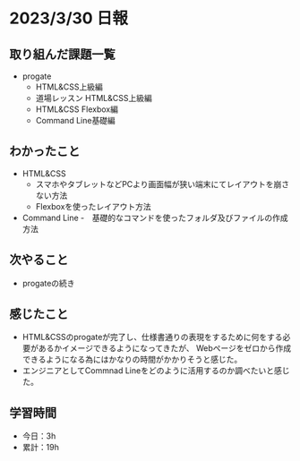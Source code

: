 # 2023/3/30 日報
## 取り組んだ課題一覧
- progate
  - HTML&CSS上級編
  - 道場レッスン HTML&CSS上級編
  - HTML&CSS Flexbox編
  - Command Line基礎編

## わかったこと
- HTML&CSS
  - スマホやタブレットなどPCより画面幅が狭い端末にてレイアウトを崩さない方法
  - Flexboxを使ったレイアウト方法
- Command Line
  -　基礎的なコマンドを使ったフォルダ及びファイルの作成方法

## 次やること
- progateの続き

## 感じたこと
- HTML&CSSのprogateが完了し、仕様書通りの表現をするために何をする必要があるかイメージできるようになってきたが、
  Webページをゼロから作成できるようになる為にはかなりの時間がかかりそうと感じた。
- エンジニアとしてCommnad Lineをどのように活用するのか調べたいと感じた。

## 学習時間
- 今日：3h
- 累計：19h
